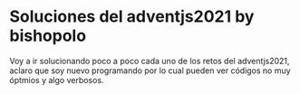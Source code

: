 # Soluciones del adventjs2021 by bishopolo

Voy a ir solucionando poco a poco cada uno de los retos del adventjs2021, aclaro que soy nuevo programando por lo cual pueden ver códigos no muy óptmios y algo verbosos.
